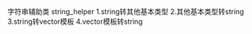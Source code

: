 字符串辅助类 string_helper 
    1.string转其他基本类型
    2.其他基本类型转string
    3.string转vector模板
    4.vector模板转string